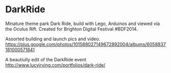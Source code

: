 DarkRide
========

Minature theme park Dark Ride, build with Lego, Arduinos and viewed via the Oculus Rift.
Created for Brighton Digital Festival #BDF2014.

Assorted building and launch pics and video.
https://plus.google.com/photos/101588027149672892004/albums/6058837181000571841

A beautiully edit of the DarkRide event
http://www.lucyirving.com/portfolios/dark-ride/

